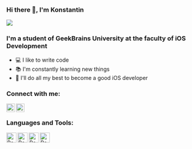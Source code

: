 ### Hi there 👋, I'm Konstantin

![](https://komarev.com/ghpvc/?username=iosconstantine)

### I'm a student of GeekBrains University at the faculty of iOS Development
- 💻 I like to write code
- 📚 I'm constantly learning new things
- 💪 I'll do all my best to become a good iOS developer

### Connect with me:

[<img align="left" alt="VladKalachev | Instagram" width="22px" src="https://cdn.jsdelivr.net/npm/simple-icons@v3/icons/instagram.svg" />][instagram]
[<img align="left" alt="VladKalachev | VK" width="22px" src="https://cdn.jsdelivr.net/npm/simple-icons@v3/icons/vk.svg" />][vk]

<br />

### Languages and Tools:

<img align="left" alt="React" width="26px" src="https://img.icons8.com/color/48/000000/swift.png" />
<img align="left" alt="React" width="26px" src="https://img.icons8.com/color/48/000000/xcode.png" />
<img align="left" alt="React" width="26px" src="https://cdn.freebiesupply.com/logos/large/2x/cocoapods-logo-png-transparent.png" />
<img align="left" alt="React" width="26px" src="https://pngimg.com/uploads/github/github_PNG58.png" />


[instagram]: https://www.instagram.com/constantine_tishchenko
[vk]: https://vk.com/iosconstantine
<br />
